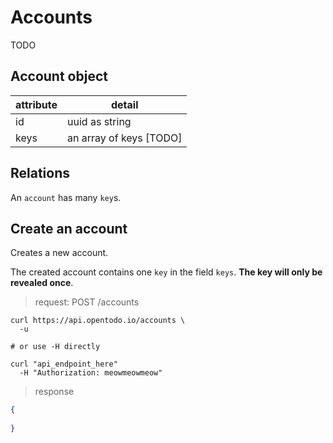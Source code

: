 # Accounts

TODO

## Account object

attribute | detail
--- | ---
id | uuid as string
keys | an array of keys [TODO]

## Relations

An `account` has many `key`s.

## Create an account

Creates a new account.

The created account contains one `key` in the field `keys`. **The key will only be revealed once**.

> request: POST /accounts

```shell
curl https://api.opentodo.io/accounts \
  -u 

# or use -H directly

curl "api_endpoint_here"
  -H "Authorization: meowmeowmeow"
```
> response

```json
{
  
}
```
